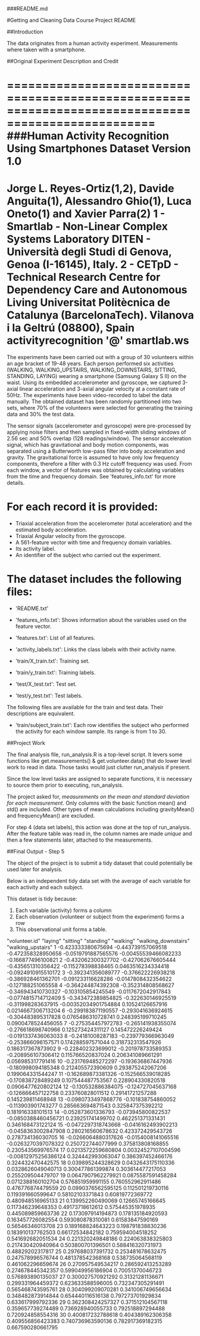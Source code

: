 ###README.md

#Getting and Cleaning Data Course Project README


##Introduction

The data originates from a human activity experiment. Measurements
where taken with a smartphone.


##Original Experiment Description and Credit

===================================================================================================
###Human Activity Recognition Using Smartphones Dataset
Version 1.0
===================================================================================================
Jorge L. Reyes-Ortiz(1,2), Davide Anguita(1), Alessandro Ghio(1), Luca Oneto(1) and Xavier Parra(2)
1 - Smartlab - Non-Linear Complex Systems Laboratory
DITEN - Università  degli Studi di Genova, Genoa (I-16145), Italy. 
2 - CETpD - Technical Research Centre for Dependency Care and Autonomous Living
Universitat Politècnica de Catalunya (BarcelonaTech). Vilanova i la Geltrú (08800), Spain
activityrecognition '@' smartlab.ws 
===================================================================================================

The experiments have been carried out with a group of 30 volunteers within an age bracket of 19-48 years. Each person performed six activities (WALKING, WALKING_UPSTAIRS, WALKING_DOWNSTAIRS, SITTING, STANDING, LAYING) wearing a smartphone (Samsung Galaxy S II) on the waist. Using its embedded accelerometer and gyroscope, we captured 3-axial linear acceleration and 3-axial angular velocity at a constant rate of 50Hz. The experiments have been video-recorded to label the data manually. The obtained dataset has been randomly partitioned into two sets, where 70% of the volunteers were selected for generating the training data and 30% the test data. 

The sensor signals (accelerometer and gyroscope) were pre-processed by applying noise filters and then sampled in fixed-width sliding windows of 2.56 sec and 50% overlap (128 readings/window). The sensor acceleration signal, which has gravitational and body motion components, was separated using a Butterworth low-pass filter into body acceleration and gravity. The gravitational force is assumed to have only low frequency components, therefore a filter with 0.3 Hz cutoff frequency was used. From each window, a vector of features was obtained by calculating variables from the time and frequency domain. See 'features_info.txt' for more details. 

For each record it is provided:
======================================

- Triaxial acceleration from the accelerometer (total acceleration) and the estimated body acceleration.
- Triaxial Angular velocity from the gyroscope. 
- A 561-feature vector with time and frequency domain variables. 
- Its activity label. 
- An identifier of the subject who carried out the experiment.

The dataset includes the following files:
=========================================

- 'README.txt'

- 'features_info.txt': Shows information about the variables used on the feature vector.

- 'features.txt': List of all features.

- 'activity_labels.txt': Links the class labels with their activity name.

- 'train/X_train.txt': Training set.

- 'train/y_train.txt': Training labels.

- 'test/X_test.txt': Test set.

- 'test/y_test.txt': Test labels.

The following files are available for the train and test data. Their descriptions are equivalent. 

- 'train/subject_train.txt': Each row identifies the subject who performed the activity for each window sample. Its range is from 1 to 30. 


##Project Work

The final analysis file, run_analysis.R is a top-level script. It levers some
functions like get.measurements() & get.volunteer.data() that do lower
level work to read in data. Those tasks would just clutter run_analysis if 
present.

Since the low level tasks are assigned to separate functions, it is necessary
to source them prior to executing, run_analysis.

The project asked for, *measurements on the mean and standard deviation for each measurement*.
Only columns with the basic function mean() and std() are included. Other types of
mean calculations including gravityMean() and frequencyMean() are excluded.


For step 4 (data set labels), this action was done at the top of run_analysis.
After the feature table was read in, the column names are made *unique* and then
a few statements later, attached to the measurements.



##Final Output - Step 5

The object of the project is to submit a tidy dataset that could
potentially be used later for analysis. 

Below is an  independent tidy data set with the average of each variable for each activity and each subject.

This dataset is tidy because:
1. Each variable (activity) forms a column
2. Each observation (volunteer or subject from the experiment) forms a row
3. This observational unit forms a table.


"volunteer.id" "laying" "sitting" "standing" "walking" "walking_downstairs" "walking_upstairs"
 1 -0.423333380675694 -0.443739157069518 -0.472358328950658 -0.0519791887565576 -0.00455539466082233 -0.166877496100821
 2 -0.432062300327702 -0.427062676605444 -0.435651310356422 -0.115278398838465 0.0463516234334418 -0.0924910915510172
 3 -0.392341356089777 -0.376622226938218 -0.386928461362701 -0.091233116628286 -0.0147808432354622 -0.127188251065558
 4 -0.364244874392308 -0.352314808568627 -0.346943410730327 -0.103105854245549 -0.0117672042917843 -0.0774815714712409
 5 -0.343472389854825 -0.322630146925519 -0.311998283637915 -0.00352034901754884 0.10524126657916 0.0214667306713204
 6 -0.299183871190557 -0.293041636924615 -0.304483895317828 0.0765486310728741 0.248395199710245 0.0900478524456055
 7 -0.275354457972783 -0.265141938355074 -0.276618698740966 0.125273424311127 0.145472226249424 -0.0191337436063033
 8 -0.24181008287183 -0.239779366963049 -0.253866096157571 0.174288597571044 0.318732313547926 0.186317367873902
 9 -0.228402323699012 -0.201978733589353 -0.208956107306412 0.115766520837024 0.206341089661291 0.056985317791416
 10 -0.231769485272297 -0.193636867447936 -0.180998094185348 0.212405572390609 0.293875242067206 0.199064331544247
 11 -0.162689873381326 -0.152566539018285 -0.170838728489249 0.107544487753567 0.228904330820518 0.0906477620802124
 12 -0.130532886384075 -0.124727045637168 -0.126666457122758 0.233760828011512 0.29141721257288 0.145239811468948
 13 -0.0980733497868776 -0.101838754860052 -0.113903901743277 0.285663694871543 0.325847375392212 0.181916338101513
 14 -0.052873601336793 -0.073945800822537 -0.0850388460456721 0.239251741499702 0.462251371331431 0.346168473122124
 15 -0.0472297318743668 -0.0416162493902213 -0.0458363002847908 0.280216560678632 0.423372429543726 0.278734136030705
 16 -0.0266064880317626 -0.0154008141065516 -0.0263270397078322 0.250722744077999 0.375813808168855 0.230543569976574
 17 0.0213572259680804 0.00324527107004596 -0.00812975256386124 0.324442993063047 0.386397452466176 0.324432470442575
 18 0.039895244328629 0.0432643175110336 0.0328626049040713 0.300477861399874 0.303614477217053 0.255209504479707
 19 0.0647907962279921 0.0875587591458284 0.0712388160102704 0.576851959991155 0.760552962911486 0.476776874479559
 20 0.0990376562595125 0.112501219730116 0.119391660599647 0.58102103371843 0.60819772369772 0.480948516965133
 21 0.139952260490069 0.12665745166645 0.117346239648353 0.49173718612612 0.575445351978935 0.445089859663736
 22 0.173097914194873 0.178135184920593 0.163457726082554 0.593080878310081 0.61583847590169 0.56546346013708
 23 0.189168824643223 0.198791838830236 0.183910137762503 0.66172534842182 0.759594004518252 0.541692682051534
 24 0.221320249848186 0.224063838325803 0.217430420940964 0.503800701396501 0.588416320731973 0.48829202317817
 25 0.297688037391732 0.253481678632475 0.247578996576744 0.481378542368168 0.538735064568119 0.461062296659674
 26 0.270957549534217 0.286592413253289 0.274678445342357 0.599049956186904 0.70051370046723 0.576893890135037
 27 0.300027570921292 0.31321281136671 0.299331964459372 0.623633588596005 0.732347305291491 0.565468743595761
 28 0.304099209070281 0.341006749656634 0.348482873914844 0.654440116516138 0.797273701929834 0.633617999792336
 29 0.362308424257327 0.371512104567118 0.359657739274489 0.736928940055733 0.792518897294488 0.720924858554316
 30 0.400817232788618 0.404389162306358 0.409556856423383 0.740736963590136 0.782917369182315 0.667590280661795



